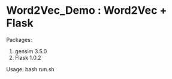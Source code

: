 # Word2Vec_Demo : Word2Vec + Flask
Packages: 
  1. gensim 3.5.0
  2. Flask 1.0.2

Usage:
bash run.sh
